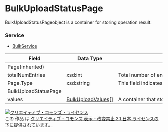 # BulkUploadStatusPage
BulkUploadStatusPageobject is a container for storing operation result.
### Service
+ [BulkService](../services/BulkService.md)

| Field | Data Type | Description | 
|---|---|---|
| Page(inherited)|||
| totalNumEntries| xsd:int| Total number of entries |
| Page.Type| xsd:string| This field indicates the subtype of Page of this instance. |
| BulkUploadStatusPage|||
| values| <a href="./BulkUploadValues.md">BulkUploadValues</a>[]| A container that stores operation result. |
<a rel="license" href="http://creativecommons.org/licenses/by-nd/2.1/jp/"><img alt="クリエイティブ・コモンズ・ライセンス" style="border-width:0" src="https://i.creativecommons.org/l/by-nd/2.1/jp/88x31.png" /></a><br />この 作品 は <a rel="license" href="http://creativecommons.org/licenses/by-nd/2.1/jp/">クリエイティブ・コモンズ 表示 - 改変禁止 2.1 日本 ライセンスの下に提供されています。</a>
